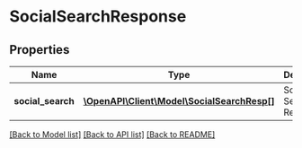 # SocialSearchResponse

## Properties
Name | Type | Description | Notes
------------ | ------------- | ------------- | -------------
**social_search** | [**\OpenAPI\Client\Model\SocialSearchResp[]**](SocialSearchResp.md) | Social Search Response | [optional] 

[[Back to Model list]](../README.md#documentation-for-models) [[Back to API list]](../README.md#documentation-for-api-endpoints) [[Back to README]](../README.md)


